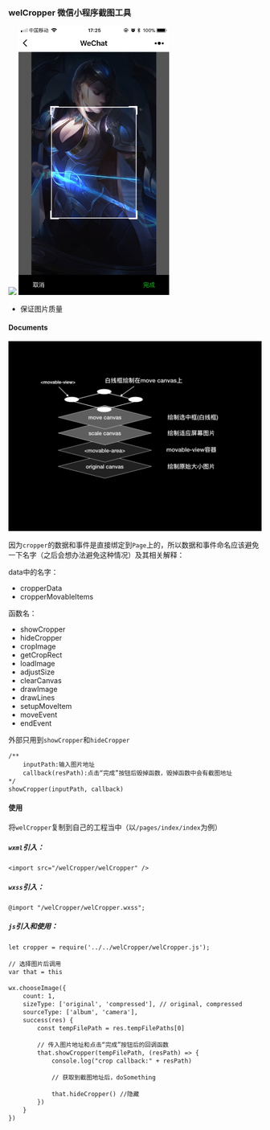### welCropper 微信小程序截图工具

<img src="documents/result.gif" width=300 />
<img src="documents/screenshot.jpeg" width=300 />

* 保证图片质量

#### Documents

<img src="documents/hierarchy.png" width=600 />

因为`cropper`的数据和事件是直接绑定到`Page`上的，所以数据和事件命名应该避免一下名字（之后会想办法避免这种情况）及其相关解释：

data中的名字：

* cropperData
* cropperMovableItems

函数名：

* showCropper
* hideCropper
* cropImage
* getCropRect   
* loadImage
* adjustSize
* clearCanvas
* drawImage
* drawLines
* setupMoveItem
* moveEvent
* endEvent

外部只用到`showCropper`和`hideCropper`

```
/**
    inputPath:输入图片地址
    callback(resPath):点击“完成”按钮后毁掉函数，毁掉函数中会有截图地址
*/
showCropper(inputPath, callback)

```

#### 使用

将`welCropper`复制到自己的工程当中（以`/pages/index/index`为例）

##### `wxml`引入：
```
<import src="/welCropper/welCropper" />
```

##### `wxss`引入：
```
@import "/welCropper/welCropper.wxss";
```

##### `js`引入和使用：
```
let cropper = require('../../welCropper/welCropper.js');

// 选择图片后调用
var that = this

wx.chooseImage({
    count: 1,
    sizeType: ['original', 'compressed'], // original, compressed
    sourceType: ['album', 'camera'],
    success(res) {
        const tempFilePath = res.tempFilePaths[0]

        // 传入图片地址和点击“完成”按钮后的回调函数
        that.showCropper(tempFilePath, (resPath) => {
            console.log("crop callback:" + resPath)
            
            // 获取到截图地址后，doSomething

            that.hideCropper() //隐藏
        })
    }
})
```